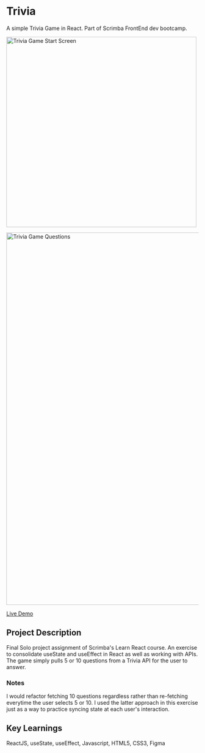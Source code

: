 
# Trivia
A simple Trivia Game in React. Part of Scrimba FrontEnd dev bootcamp.


[<img width="498" align ="center" alt="Trivia Game Start Screen" src="https://user-images.githubusercontent.com/40455204/194646357-1d3abb22-5548-4db2-96eb-cbdb293782bd.png">](https://davidelucifora.github.io/trivia/)

[<img width="974"  align ="center"  alt="Trivia Game Questions" src="https://user-images.githubusercontent.com/40455204/194646340-867d3867-eb3f-40a5-bfd4-5a927dbb2e1c.png">](https://davidelucifora.github.io/trivia/)


[Live Demo](https://davidelucifora.github.io/trivia/)


## Project Description

Final Solo project assignment of Scrimba's Learn React course. An exercise to consolidate useState and useEffect in React as well as working with APIs.
The game simply pulls 5 or 10 questions from a Trivia API for the user to answer.

### Notes

I would refactor fetching 10 questions regardless rather than re-fetching everytime the user selects 5 or 10. I used the latter approach in this exercise just as a way to practice syncing state at each user's interaction.

## Key Learnings
ReactJS, useState, useEffect, Javascript, HTML5, CSS3, Figma


